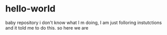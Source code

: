 # hello-world
baby repository
i don't know what I m doing, I am just folloring instutctions and it told me to do this. so here we are
